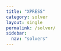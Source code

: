 ```yaml
---
title: "XPRESS"
category: solver
layout: single
permalink: /solver/
sidebar:
  nav: "solvers"
---
```


